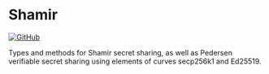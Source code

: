 # Shamir

[![GitHub](https://github.com/renproject/shamir/workflows/test/badge.svg)](https://github.com/renproject/shamir/workflows/test/badge.svg)

Types and methods for Shamir secret sharing, as well as Pedersen verifiable
secret sharing using elements of curves secp256k1 and Ed25519.
